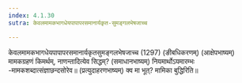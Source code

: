 ```yaml
---
index: 4.1.30
sutra: केवलमामकभागधेयपापापरसमानार्यकृत-सुमङ्गलभेषजाच्च

---
```

 केवलमामकभागधेयपापापरसमानार्यकृतसुमङ्गलभेषजाच्च (1297) (ङीबधिकरणम्) (आक्षेपभाष्यम्) मामकग्रहणं किमर्थम्, नाणन्तादित्येव सिद्धम्? (समाधानभाष्यम्) नियमार्थोऽयमारम्भः -मामकशब्दात्संज्ञाछन्दसोरेव॥ (प्रत्युदाहरणभाष्यम्) क्व मा भूत्? मामिका बुद्धिरिति॥ 
